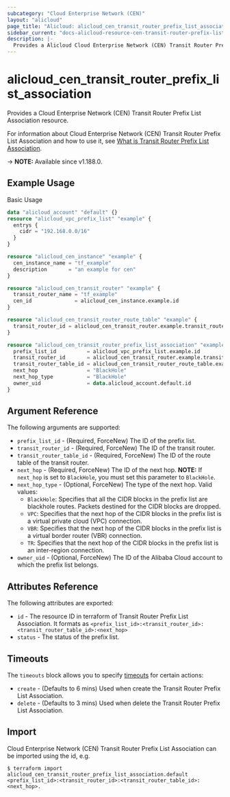```yaml
---
subcategory: "Cloud Enterprise Network (CEN)"
layout: "alicloud"
page_title: "Alicloud: alicloud_cen_transit_router_prefix_list_association"
sidebar_current: "docs-alicloud-resource-cen-transit-router-prefix-list-association"
description: |-
  Provides a Alicloud Cloud Enterprise Network (CEN) Transit Router Prefix List Association resource.
---
```


# alicloud_cen_transit_router_prefix_list_association

Provides a Cloud Enterprise Network (CEN) Transit Router Prefix List Association resource.

For information about Cloud Enterprise Network (CEN) Transit Router Prefix List Association and how to use it, see [What is Transit Router Prefix List Association](https://www.alibabacloud.com/help/en/cloud-enterprise-network/latest/createtransitrouterprefixlistassociation).

-> **NOTE:** Available since v1.188.0.

## Example Usage

Basic Usage

```terraform
data "alicloud_account" "default" {}
resource "alicloud_vpc_prefix_list" "example" {
  entrys {
    cidr = "192.168.0.0/16"
  }
}

resource "alicloud_cen_instance" "example" {
  cen_instance_name = "tf_example"
  description       = "an example for cen"
}

resource "alicloud_cen_transit_router" "example" {
  transit_router_name = "tf_example"
  cen_id              = alicloud_cen_instance.example.id
}

resource "alicloud_cen_transit_router_route_table" "example" {
  transit_router_id = alicloud_cen_transit_router.example.transit_router_id
}

resource "alicloud_cen_transit_router_prefix_list_association" "example" {
  prefix_list_id          = alicloud_vpc_prefix_list.example.id
  transit_router_id       = alicloud_cen_transit_router.example.transit_router_id
  transit_router_table_id = alicloud_cen_transit_router_route_table.example.transit_router_route_table_id
  next_hop                = "BlackHole"
  next_hop_type           = "BlackHole"
  owner_uid               = data.alicloud_account.default.id
}
```

## Argument Reference

The following arguments are supported:

* `prefix_list_id` - (Required, ForceNew) The ID of the prefix list.
* `transit_router_id` - (Required, ForceNew) The ID of the transit router.
* `transit_router_table_id` - (Required, ForceNew) The ID of the route table of the transit router.
* `next_hop` - (Required, ForceNew) The ID of the next hop. **NOTE:** If `next_hop` is set to `BlackHole`, you must set this parameter to `BlackHole`.
* `next_hop_type` - (Optional, ForceNew) The type of the next hop. Valid values:
  - `BlackHole`: Specifies that all the CIDR blocks in the prefix list are blackhole routes. Packets destined for the CIDR blocks are dropped.
  - `VPC`: Specifies that the next hop of the CIDR blocks in the prefix list is a virtual private cloud (VPC) connection.
  - `VBR`: Specifies that the next hop of the CIDR blocks in the prefix list is a virtual border router (VBR) connection.
  - `TR`: Specifies that the next hop of the CIDR blocks in the prefix list is an inter-region connection.
* `owner_uid` - (Optional, ForceNew) The ID of the Alibaba Cloud account to which the prefix list belongs.

## Attributes Reference

The following attributes are exported:

* `id` - The resource ID in terraform of Transit Router Prefix List Association. It formats as `<prefix_list_id>:<transit_router_id>:<transit_router_table_id>:<next_hop>`
* `status` - The status of the prefix list.

## Timeouts

The `timeouts` block allows you to specify [timeouts](https://www.terraform.io/docs/configuration-0-11/resources.html#timeouts) for certain actions:

* `create` - (Defaults to 6 mins) Used when create the Transit Router Prefix List Association.
* `delete` - (Defaults to 3 mins) Used when delete the Transit Router Prefix List Association.

## Import

Cloud Enterprise Network (CEN) Transit Router Prefix List Association can be imported using the id, e.g.

```shell
$ terraform import alicloud_cen_transit_router_prefix_list_association.default <prefix_list_id>:<transit_router_id>:<transit_router_table_id>:<next_hop>.
```